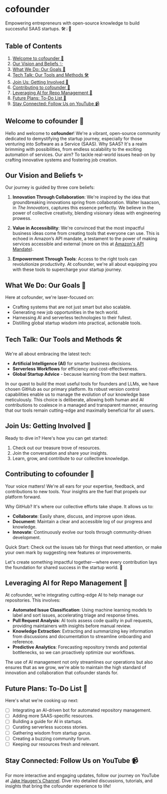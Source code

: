 # cofounder
Empowering entrepreneurs with open-source knowledge to build successful SAAS startups. 🛠️💡🌱

## Table of Contents
1. [Welcome to cofounder 🎉](#welcome-to-cofounder)
2. [Our Vision and Beliefs ✨](#our-vision-and-beliefs)
3. [What We Do: Our Goals 🎯](#what-we-do-our-goals)
4. [Tech Talk: Our Tools and Methods 🛠️](#tech-talk-our-tools-and-methods)
5. [Join Us: Getting Involved 👥](#join-us-getting-involved)
6. [Contributing to cofounder 🤝](#contributing-to-cofounder)
7. [Leveraging AI for Repo Management 🧠](#leveraging-ai-for-repo-management)
8. [Future Plans: To-Do List 📝](#future-plans-to-do-list)
9. [Stay Connected: Follow Us on YouTube 📹](#stay-connected-follow-us-on-youtube)

## Welcome to cofounder 🎉
Hello and welcome to **cofounder**! We're a vibrant, open-source community dedicated to demystifying the startup journey, especially for those venturing into Software as a Service (SAAS). Why SAAS? It's a realm brimming with possibilities, from endless scalability to the exciting automation of services. Our aim? To tackle real-world issues head-on by crafting innovative systems and fostering job creation.

## Our Vision and Beliefs ✨
Our journey is guided by three core beliefs:
1. **Innovation Through Collaboration**: We're inspired by the idea that groundbreaking innovations spring from collaboration. Walter Isaacson, in *The Innovators*, captures this essence perfectly. We believe in the power of collective creativity, blending visionary ideas with engineering prowess.
   
2. **Value in Accessibility**: We're convinced that the most impactful business ideas come from creating tools that everyone can use. This is echoed in Amazon’s API mandate, a testament to the power of making services accessible and external (more on this at [Amazon's API Mandate](https://nordicapis.com/the-bezos-api-mandate-amazons-manifesto-for-externalization/)).

3. **Empowerment Through Tools**: Access to the right tools can revolutionize productivity. At cofounder, we're all about equipping you with these tools to supercharge your startup journey.

## What We Do: Our Goals 🎯
Here at cofounder, we're laser-focused on:
- Crafting systems that are not just smart but also scalable.
- Generating new job opportunities in the tech world.
- Harnessing AI and serverless technologies to their fullest.
- Distilling global startup wisdom into practical, actionable tools.

## Tech Talk: Our Tools and Methods 🛠️
We're all about embracing the latest tech:
- **Artificial Intelligence (AI)** for smarter business decisions.
- **Serverless Workflows** for efficiency and cost-effectiveness.
- **Global Startup Advice** - because learning from the best matters.

In our quest to build the most useful tools for founders and LLMs, we have chosen GitHub as our primary platform. Its robust version control capabilities enable us to manage the evolution of our knowledge base meticulously. This choice is deliberate, allowing both human and AI contributions to coalesce in a managed and transparent manner, ensuring that our tools remain cutting-edge and maximally beneficial for all users.

## Join Us: Getting Involved 👥
Ready to dive in? Here's how you can get started:
1. Check out our treasure trove of resources.
2. Join the conversation and share your insights.
3. Learn, grow, and contribute to our collective knowledge.

## Contributing to cofounder 🤝
Your voice matters! We're all ears for your expertise, feedback, and contributions to new tools. Your insights are the fuel that propels our platform forward.

Why GitHub? It's where our collective efforts take shape. It allows us to:
- **Collaborate**: Easily share, discuss, and improve upon ideas.
- **Document**: Maintain a clear and accessible log of our progress and knowledge.
- **Innovate**: Continuously evolve our tools through community-driven development.

Quick Start: Check out the issues tab for things that need attention, or make your own mark by suggesting new features or improvements.

Let's create something impactful together—where every contribution lays the foundation for shared success in the startup world. 🚀

## Leveraging AI for Repo Management 🧠

At cofounder, we’re integrating cutting-edge AI to help manage our repositories. This involves:
- **Automated Issue Classification**: Using machine learning models to label and sort issues, accelerating triage and response times.
- **Pull Request Analysis**: AI tools assess code quality in pull requests, providing maintainers with insights before manual review.
- **Knowledge Extraction**: Extracting and summarizing key information from discussions and documentation to streamline onboarding and reference.
- **Predictive Analytics**: Forecasting repository trends and potential bottlenecks, so we can proactively optimize our workflows.

The use of AI management not only streamlines our operations but also ensures that as we grow, we're able to maintain the high standard of innovation and collaboration that cofounder stands for.

## Future Plans: To-Do List 📝
Here's what we're cooking up next:
- [ ] Integrating an AI-driven bot for automated repository management.
- [ ] Adding more SAAS-specific resources.
- [ ] Building a guide for AI in startups.
- [ ] Curating serverless success stories.
- [ ] Gathering wisdom from startup gurus.
- [ ] Creating a buzzing community forum.
- [ ] Keeping our resources fresh and relevant.

## Stay Connected: Follow Us on YouTube 📹
For more interactive and engaging updates, follow our journey on YouTube at [Jake Haugen's Channel](https://www.youtube.com/@JakeHaugen). Dive into detailed discussions, tutorials, and insights that bring the cofounder experience to life!